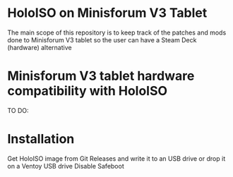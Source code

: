 # HoloISO on Minisforum V3 Tablet
The main scope of this repository is to keep track of the patches and mods done to Minisforum V3 tablet so the user can have a Steam Deck (hardware) alternative

# Minisforum V3 tablet hardware compatibility with HoloISO
TO DO:

# Installation
Get HoloISO image from Git Releases and write it to an USB drive or drop it on a Ventoy USB drive
Disable Safeboot  

